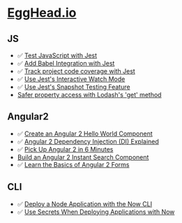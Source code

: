 # [EggHead.io](https://egghead.io)

## JS

- :white_check_mark: [Test JavaScript with Jest](https://egghead.io/lessons/javascript-test-javascript-with-jest)
- :white_check_mark: [Add Babel Integration with Jest](https://egghead.io/lessons/javascript-add-babel-integration-with-jest)
- :white_check_mark: [Track project code coverage with Jest](https://egghead.io/lessons/javascript-track-project-code-coverage-with-jest)
- :white_check_mark: [Use Jest's Interactive Watch Mode](https://egghead.io/lessons/javascript-use-jest-s-interactive-watch-mode)
- :white_check_mark: [Use Jest's Snapshot Testing Feature](https://egghead.io/lessons/javascript-use-jest-s-snapshot-testing-feature)
- [Safer property access with Lodash's 'get' method](https://egghead.io/lessons/javascript-safer-property-access-with-lodash-s-get-method)

## Angular2

- :white_check_mark: [Create an Angular 2 Hello World Component](https://egghead.io/lessons/angular-2-create-an-angular-2-hello-world-component)
- :white_check_mark: [Angular 2 Dependency Injection (DI) Explained](https://egghead.io/courses/angular-2-dependency-injection-di-explained)
- :white_check_mark: [Pick Up Angular 2 in 6 Minutes](https://egghead.io/lessons/angular-2-pick-up-angular-2-in-6-minutes)
- [Build an Angular 2 Instant Search Component](https://egghead.io/courses/build-an-angular-2-instant-search-component)
- :white_check_mark: [Learn the Basics of Angular 2 Forms](https://egghead.io/courses/intro-to-angular-2-forms)

## CLI

- :white_check_mark: [Deploy a Node Application with the Now CLI](https://egghead.io/lessons/node-js-deploy-a-node-application-with-the-now-cli)
- :white_check_mark: [Use Secrets When Deploying Applications with Now](https://egghead.io/lessons/node-js-use-secrets-when-deploying-applications-with-now)
